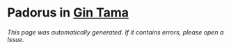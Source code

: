 # Padorus in [Gin Tama](https://myanimelist.net/manga/44/Gintama)

###### This page was automatically generated. If it contains errors, please open a Issue.
